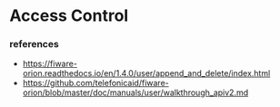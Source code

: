 # Access Control

### references

- https://fiware-orion.readthedocs.io/en/1.4.0/user/append_and_delete/index.html
- https://github.com/telefonicaid/fiware-orion/blob/master/doc/manuals/user/walkthrough_apiv2.md
